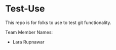 # Test-Use
This repo is for folks to use to test git functionality.

Team Member Names:
- Lara Rupnawar